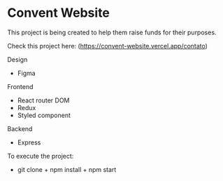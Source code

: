 # Convent Website
This project is being created to help them raise funds for their purposes.

Check this project here: (https://convent-website.vercel.app/contato)

Design
+ Figma

Frontend
+ React router DOM 
+ Redux
+ Styled component

Backend
+ Express

To execute the project:
+ git clone + npm install + npm start


